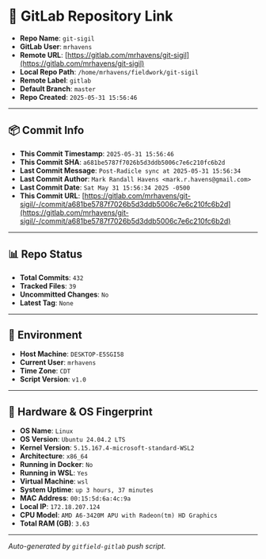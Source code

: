 # 🔗 GitLab Repository Link

- **Repo Name**: `git-sigil`
- **GitLab User**: `mrhavens`
- **Remote URL**: [https://gitlab.com/mrhavens/git-sigil](https://gitlab.com/mrhavens/git-sigil)
- **Local Repo Path**: `/home/mrhavens/fieldwork/git-sigil`
- **Remote Label**: `gitlab`
- **Default Branch**: `master`
- **Repo Created**: `2025-05-31 15:56:46`

---

## 📦 Commit Info

- **This Commit Timestamp**: `2025-05-31 15:56:46`
- **This Commit SHA**: `a681be5787f7026b5d3ddb5006c7e6c210fc6b2d`
- **Last Commit Message**: `Post-Radicle sync at 2025-05-31 15:56:34`
- **Last Commit Author**: `Mark Randall Havens <mark.r.havens@gmail.com>`
- **Last Commit Date**: `Sat May 31 15:56:34 2025 -0500`
- **This Commit URL**: [https://gitlab.com/mrhavens/git-sigil/-/commit/a681be5787f7026b5d3ddb5006c7e6c210fc6b2d](https://gitlab.com/mrhavens/git-sigil/-/commit/a681be5787f7026b5d3ddb5006c7e6c210fc6b2d)

---

## 📊 Repo Status

- **Total Commits**: `432`
- **Tracked Files**: `39`
- **Uncommitted Changes**: `No`
- **Latest Tag**: `None`

---

## 🧽 Environment

- **Host Machine**: `DESKTOP-E5SGI58`
- **Current User**: `mrhavens`
- **Time Zone**: `CDT`
- **Script Version**: `v1.0`

---

## 🧬 Hardware & OS Fingerprint

- **OS Name**: `Linux`
- **OS Version**: `Ubuntu 24.04.2 LTS`
- **Kernel Version**: `5.15.167.4-microsoft-standard-WSL2`
- **Architecture**: `x86_64`
- **Running in Docker**: `No`
- **Running in WSL**: `Yes`
- **Virtual Machine**: `wsl`
- **System Uptime**: `up 3 hours, 37 minutes`
- **MAC Address**: `00:15:5d:6a:4c:9a`
- **Local IP**: `172.18.207.124`
- **CPU Model**: `AMD A6-3420M APU with Radeon(tm) HD Graphics`
- **Total RAM (GB)**: `3.63`

---

_Auto-generated by `gitfield-gitlab` push script._
